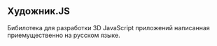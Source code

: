 ## Художник.JS
Бибилотека для разработки 3D JavaScript приложений написанная приемущественно на русском языке.
